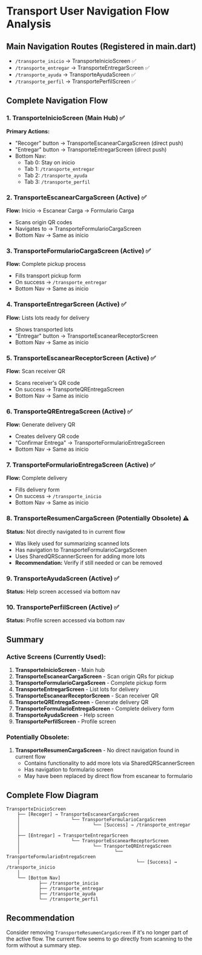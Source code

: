 # Transport User Navigation Flow Analysis

## Main Navigation Routes (Registered in main.dart)
- `/transporte_inicio` → TransporteInicioScreen ✅
- `/transporte_entregar` → TransporteEntregarScreen ✅
- `/transporte_ayuda` → TransporteAyudaScreen ✅
- `/transporte_perfil` → TransportePerfilScreen ✅

## Complete Navigation Flow

### 1. TransporteInicioScreen (Main Hub) ✅
**Primary Actions:**
- "Recoger" button → TransporteEscanearCargaScreen (direct push)
- "Entregar" button → TransporteEntregarScreen (direct push)
- Bottom Nav:
  - Tab 0: Stay on inicio
  - Tab 1: `/transporte_entregar` 
  - Tab 2: `/transporte_ayuda`
  - Tab 3: `/transporte_perfil`

### 2. TransporteEscanearCargaScreen (Active) ✅
**Flow:** Inicio → Escanear Carga → Formulario Carga
- Scans origin QR codes
- Navigates to → TransporteFormularioCargaScreen
- Bottom Nav → Same as inicio

### 3. TransporteFormularioCargaScreen (Active) ✅
**Flow:** Complete pickup process
- Fills transport pickup form
- On success → `/transporte_entregar`
- Bottom Nav → Same as inicio

### 4. TransporteEntregarScreen (Active) ✅
**Flow:** Lists lots ready for delivery
- Shows transported lots
- "Entregar" button → TransporteEscanearReceptorScreen
- Bottom Nav → Same as inicio

### 5. TransporteEscanearReceptorScreen (Active) ✅
**Flow:** Scan receiver QR
- Scans receiver's QR code
- On success → TransporteQREntregaScreen
- Bottom Nav → Same as inicio

### 6. TransporteQREntregaScreen (Active) ✅
**Flow:** Generate delivery QR
- Creates delivery QR code
- "Confirmar Entrega" → TransporteFormularioEntregaScreen
- Bottom Nav → Same as inicio

### 7. TransporteFormularioEntregaScreen (Active) ✅
**Flow:** Complete delivery
- Fills delivery form
- On success → `/transporte_inicio`
- Bottom Nav → Same as inicio

### 8. TransporteResumenCargaScreen (Potentially Obsolete) ⚠️
**Status:** Not directly navigated to in current flow
- Was likely used for summarizing scanned lots
- Has navigation to TransporteFormularioCargaScreen
- Uses SharedQRScannerScreen for adding more lots
- **Recommendation:** Verify if still needed or can be removed

### 9. TransporteAyudaScreen (Active) ✅
**Status:** Help screen accessed via bottom nav

### 10. TransportePerfilScreen (Active) ✅
**Status:** Profile screen accessed via bottom nav

## Summary

### Active Screens (Currently Used):
1. **TransporteInicioScreen** - Main hub
2. **TransporteEscanearCargaScreen** - Scan origin QRs for pickup
3. **TransporteFormularioCargaScreen** - Complete pickup form
4. **TransporteEntregarScreen** - List lots for delivery
5. **TransporteEscanearReceptorScreen** - Scan receiver QR
6. **TransporteQREntregaScreen** - Generate delivery QR
7. **TransporteFormularioEntregaScreen** - Complete delivery form
8. **TransporteAyudaScreen** - Help screen
9. **TransportePerfilScreen** - Profile screen

### Potentially Obsolete:
1. **TransporteResumenCargaScreen** - No direct navigation found in current flow
   - Contains functionality to add more lots via SharedQRScannerScreen
   - Has navigation to formulario screen
   - May have been replaced by direct flow from escanear to formulario

## Complete Flow Diagram

```
TransporteInicioScreen
    ├── [Recoger] → TransporteEscanearCargaScreen
    │                   └── TransporteFormularioCargaScreen
    │                           └── [Success] → /transporte_entregar
    │
    ├── [Entregar] → TransporteEntregarScreen
    │                   └── TransporteEscanearReceptorScreen
    │                           └── TransporteQREntregaScreen
    │                                   └── TransporteFormularioEntregaScreen
    │                                           └── [Success] → /transporte_inicio
    │
    └── [Bottom Nav]
            ├── /transporte_inicio
            ├── /transporte_entregar
            ├── /transporte_ayuda
            └── /transporte_perfil
```

## Recommendation
Consider removing `TransporteResumenCargaScreen` if it's no longer part of the active flow. The current flow seems to go directly from scanning to the form without a summary step.
